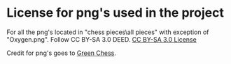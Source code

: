 # License for png's used in the project

For all the png's located in "chess pieces\all pieces" with exception of "Oxygen.png". Follow CC BY-SA 3.0 DEED.
[CC BY-SA 3.0 License](https://creativecommons.org/licenses/by-sa/3.0/deed.en)

Credit for png's goes to [Green Chess](https://greenchess.net/info.php?item=downloads).

